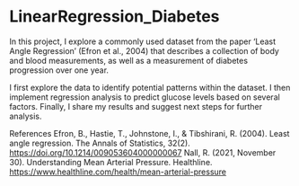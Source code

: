 # LinearRegression_Diabetes
In this project, I explore a commonly used dataset from the paper ‘Least Angle Regression’ (Efron et al., 2004) that describes a collection of body and blood measurements, as well as a measurement of diabetes progression over one year. 

I first explore the data to identify potential patterns within the dataset. I then implement regression analysis to predict glucose levels based on several factors. Finally, I share my results and suggest next steps for further analysis.

References
Efron, B., Hastie, T., Johnstone, I., & Tibshirani, R. (2004). Least angle regression. The Annals of Statistics, 32(2). https://doi.org/10.1214/009053604000000067
Nall, R. (2021, November 30). Understanding Mean Arterial Pressure. Healthline. https://www.healthline.com/health/mean-arterial-pressure
